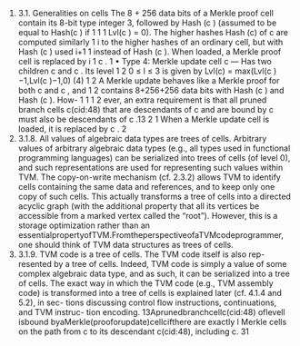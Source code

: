 1. 3.1. Generalities on cells
The 8 + 256 data bits of a Merkle proof cell contain its 8-bit type
integer 3, followed by Hash (c ) (assumed to be equal to Hash(c ) if
1 1 1
Lvl(c ) = 0). The higher hashes Hash (c) of c are computed similarly
1 i
to the higher hashes of an ordinary cell, but with Hash (c ) used
i+1 1
instead of Hash (c ). When loaded, a Merkle proof cell is replaced by
i 1
c .
1
• Type 4: Merkle update cell c — Has two children c and c . Its level
1 2
0 ≤ l ≤ 3 is given by
Lvl(c) = max(Lvl(c )−1,Lvl(c )−1,0) (4)
1 2
A Merkle update behaves like a Merkle proof for both c and c , and
1 2
contains 8+256+256 data bits with Hash (c ) and Hash (c ). How-
1 1 1 2
ever, an extra requirement is that all pruned branch cells c(cid:48) that are
descendants of c and are bound by c must also be descendants of c .13
2 1
When a Merkle update cell is loaded, it is replaced by c .
2
1. 3.1.8. All values of algebraic data types are trees of cells. Arbitrary
values of arbitrary algebraic data types (e.g., all types used in functional
programming languages) can be serialized into trees of cells (of level 0), and
such representations are used for representing such values within TVM. The
copy-on-write mechanism (cf. 2.3.2) allows TVM to identify cells containing
the same data and references, and to keep only one copy of such cells. This
actually transforms a tree of cells into a directed acyclic graph (with the
additional property that all its vertices be accessible from a marked vertex
called the “root”). However, this is a storage optimization rather than an
essentialpropertyofTVM.FromtheperspectiveofaTVMcodeprogrammer,
one should think of TVM data structures as trees of cells.
1. 3.1.9. TVM code is a tree of cells. The TVM code itself is also rep-
resented by a tree of cells. Indeed, TVM code is simply a value of some
complex algebraic data type, and as such, it can be serialized into a tree of
cells.
The exact way in which the TVM code (e.g., TVM assembly code) is
transformed into a tree of cells is explained later (cf. 4.1.4 and 5.2), in sec-
tions discussing control flow instructions, continuations, and TVM instruc-
tion encoding.
13Aprunedbranchcellc(cid:48) oflevell isbound byaMerkle(prooforupdate)cellcifthere
are exactly l Merkle cells on the path from c to its descendant c(cid:48), including c.
31

